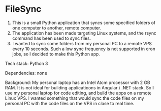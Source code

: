 # FileSync

1. This is a small Python application that syncs some specified folders of one computer to another, remote computer.
2. The application has been made targeting Linux systems, and the rsync command has been used to sync files.
3. I wanted to sync some folders from my personal PC to a remote VPS every 10 seconds. Such a low sync frequency is not supported in cron jobs, so I decided to make this Python app.


Tech stack: Python 3


Dependencies: none


Background:
My personal laptop has an Intel Atom processor with 2 GB RAM. It is not ideal for building applicatioons in Angular / .NET stack. So I use my personal laptop for code editing, and build the apps on a remote Linux VPS. I wanted something that would sync the code files on my personal PC with the code files on the VPS in close to real time.

